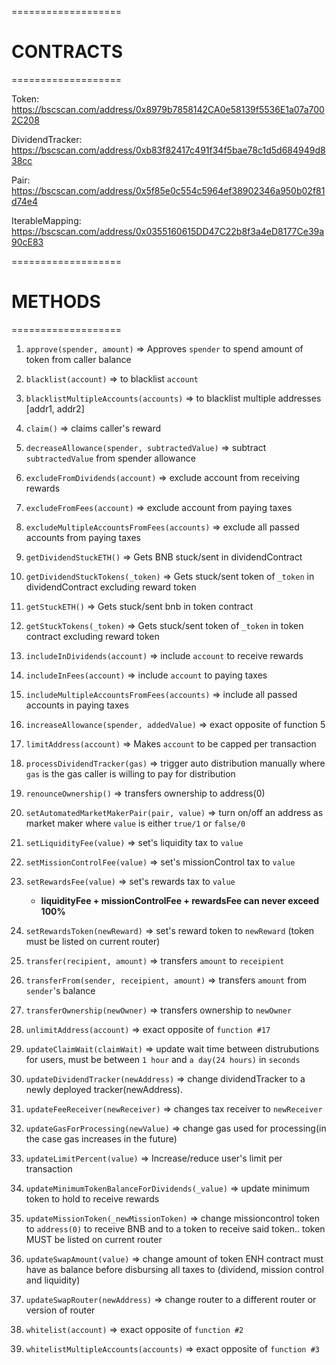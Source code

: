 ===================
# CONTRACTS
===================

Token: https://bscscan.com/address/0x8979b7858142CA0e58139f5536E1a07a7002C208

DividendTracker: https://bscscan.com/address/0xb83f82417c491f34f5bae78c1d5d684949d838cc

Pair: https://bscscan.com/address/0x5f85e0c554c5964ef38902346a950b02f81d74e4

IterableMapping: https://bscscan.com/address/0x0355160615DD47C22b8f3a4eD8177Ce39a90cE83

===================
# METHODS
===================

1. `approve(spender, amount)` => Approves `spender` to spend amount of token from caller balance

2. `blacklist(account)` => to blacklist `account`

3. `blacklistMultipleAccounts(accounts)` => to blacklist multiple addresses [addr1, addr2]

4. `claim()` => claims caller's reward

5. `decreaseAllowance(spender, subtractedValue)` => subtract `subtractedValue` from spender allowance

6. `excludeFromDividends(account)` => exclude account from receiving rewards

7. `excludeFromFees(account)` => exclude account from paying taxes

8. `excludeMultipleAccountsFromFees(accounts)` => exclude all passed accounts from paying taxes

9. `getDividendStuckETH()` => Gets BNB stuck/sent in dividendContract

10. `getDividendStuckTokens(_token)` => Gets stuck/sent token of `_token` in dividendContract excluding reward token

11. `getStuckETH()` => Gets stuck/sent bnb in token contract

12. `getStuckTokens(_token)` => Gets stuck/sent token of `_token` in token contract excluding reward token

13. `includeInDividends(account)` => include `account` to receive rewards

14. `includeInFees(account)` => include `account` to paying taxes

15. `includeMultipleAccountsFromFees(accounts)` => include all passed accounts in paying taxes

16. `increaseAllowance(spender, addedValue)` => exact opposite of function 5

17. `limitAddress(account)` => Makes `account` to be capped per transaction

18. `processDividendTracker(gas)` => trigger auto distribution manually where `gas` is the gas caller is willing to pay for distribution

19. `renounceOwnership()` => transfers ownership to address(0)

20. `setAutomatedMarketMakerPair(pair, value)` => turn on/off an address as market maker where `value` is either `true/1` or `false/0`

21. `setLiquidityFee(value)` => set's liquidity tax to `value`

22. `setMissionControlFee(value)` => set's missionControl tax to `value`

23. `setRewardsFee(value)` => set's rewards tax to `value`
    - **liquidityFee + missionControlFee + rewardsFee can never exceed 100%**

24. `setRewardsToken(newReward)` => set's reward token to `newReward` (token must be listed on current router)

25. `transfer(recipient, amount)` => transfers `amount` to `receipient`

26. `transferFrom(sender, receipient, amount)` => transfers `amount` from  `sender`'s balance

27. `transferOwnership(newOwner)` => transfers ownership to `newOwner`

28. `unlimitAddress(account)` => exact opposite of `function #17`

29. `updateClaimWait(claimWait)` => update wait time between distrubutions for users, must be between `1 hour` and `a day(24 hours)` in `seconds`

30. `updateDividendTracker(newAddress)` => change dividendTracker to a newly deployed tracker(newAddress).

31. `updateFeeReceiver(newReceiver)` => changes tax receiver to `newReceiver`

32. `updateGasForProcessing(newValue)` => change gas used for processing(in the case gas increases in the future)

33. `updateLimitPercent(value)` => Increase/reduce user's limit per transaction

34. `updateMinimumTokenBalanceForDividends(_value)` => update minimum token to hold to receive rewards

35. `updateMissionToken(_newMissionToken)` => change missioncontrol token to `address(0)` to receive BNB and to a token to receive said token.. token MUST be listed on current router

36. `updateSwapAmount(value)` => change amount of token ENH contract must have as balance before disbursing all taxes to (dividend, mission control and liquidity)

37. `updateSwapRouter(newAddress)` => change router to a different router or version of router 

38. `whitelist(account)` => exact opposite of `function #2`

39. `whitelistMultipleAccounts(accounts)` => exact opposite of `function #3`